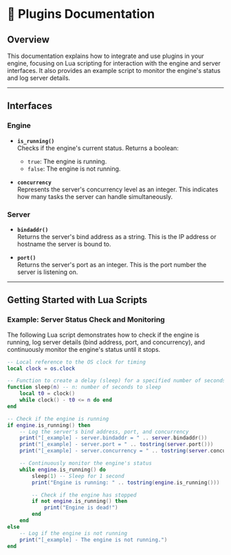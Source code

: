# 📄 **Plugins Documentation**

## Overview  
This documentation explains how to integrate and use plugins in your engine, focusing on Lua scripting for interaction with the engine and server interfaces. It also provides an example script to monitor the engine's status and log server details.

---

## **Interfaces**

### **Engine**  
- **`is_running()`**  
  Checks if the engine's current status. Returns a boolean:  
  - `true`: The engine is running.  
  - `false`: The engine is not running.  

- **`concurrency`**  
  Represents the server's concurrency level as an integer. This indicates how many tasks the server can handle simultaneously.

### **Server**  
- **`bindaddr()`**  
  Returns the server's bind address as a string. This is the IP address or hostname the server is bound to.  

- **`port()`**  
  Returns the server's port as an integer. This is the port number the server is listening on.  

---

## **Getting Started with Lua Scripts**

### **Example: Server Status Check and Monitoring**
The following Lua script demonstrates how to check if the engine is running, log server details (bind address, port, and concurrency), and continuously monitor the engine's status until it stops.

```lua
-- Local reference to the OS clock for timing
local clock = os.clock

-- Function to create a delay (sleep) for a specified number of seconds
function sleep(n) -- n: number of seconds to sleep
    local t0 = clock()
    while clock() - t0 <= n do end
end

-- Check if the engine is running
if engine.is_running() then
    -- Log the server's bind address, port, and concurrency
    print("[_example] - server.bindaddr = " .. server.bindaddr())
    print("[_example] - server.port = " .. tostring(server.port()))
    print("[_example] - server.concurrency = " .. tostring(server.concurrency()))

    -- Continuously monitor the engine's status
    while engine.is_running() do
        sleep(1) -- Sleep for 1 second
        print("Engine is running: " .. tostring(engine.is_running()))

        -- Check if the engine has stopped
        if not engine.is_running() then
            print("Engine is dead!")
        end
    end
else
    -- Log if the engine is not running
    print("[_example] - The engine is not running.")
end